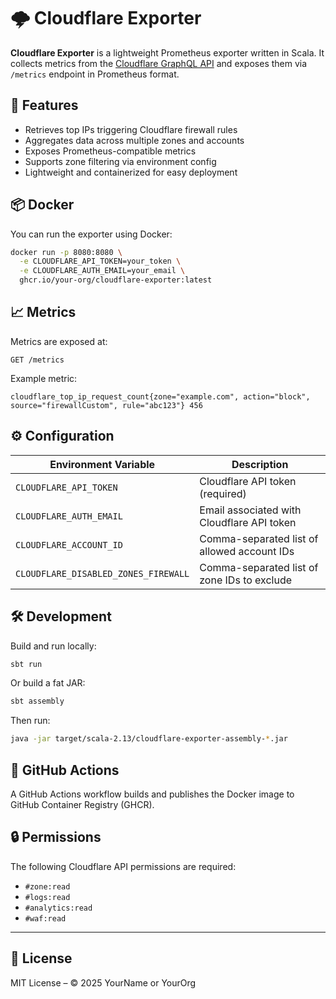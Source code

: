 # 🌩️ Cloudflare Exporter

**Cloudflare Exporter** is a lightweight Prometheus exporter written in Scala. It collects metrics from the [Cloudflare GraphQL API](https://developers.cloudflare.com/api/graphql/) and exposes them via `/metrics` endpoint in Prometheus format.

## 🚀 Features

- Retrieves top IPs triggering Cloudflare firewall rules
- Aggregates data across multiple zones and accounts
- Exposes Prometheus-compatible metrics
- Supports zone filtering via environment config
- Lightweight and containerized for easy deployment

## 📦 Docker

You can run the exporter using Docker:

```bash
docker run -p 8080:8080 \
  -e CLOUDFLARE_API_TOKEN=your_token \
  -e CLOUDFLARE_AUTH_EMAIL=your_email \
  ghcr.io/your-org/cloudflare-exporter:latest
```

## 📈 Metrics

Metrics are exposed at:

```
GET /metrics
```

Example metric:

```
cloudflare_top_ip_request_count{zone="example.com", action="block", source="firewallCustom", rule="abc123"} 456
```

## ⚙️ Configuration

| Environment Variable                 | Description                                      |
|--------------------------------------|--------------------------------------------------|
| `CLOUDFLARE_API_TOKEN`               | Cloudflare API token (required)                  |
| `CLOUDFLARE_AUTH_EMAIL`              | Email associated with Cloudflare API token       |
| `CLOUDFLARE_ACCOUNT_ID`              | Comma-separated list of allowed account IDs      |
| `CLOUDFLARE_DISABLED_ZONES_FIREWALL` | Comma-separated list of zone IDs to exclude      |

## 🛠️ Development

Build and run locally:

```bash
sbt run
```

Or build a fat JAR:

```bash
sbt assembly
```

Then run:

```bash
java -jar target/scala-2.13/cloudflare-exporter-assembly-*.jar
```

## 🤖 GitHub Actions

A GitHub Actions workflow builds and publishes the Docker image to GitHub Container Registry (GHCR).

## 🔒 Permissions

The following Cloudflare API permissions are required:

- `#zone:read`
- `#logs:read`
- `#analytics:read`
- `#waf:read`

---

## 📜 License

MIT License – © 2025 YourName or YourOrg
